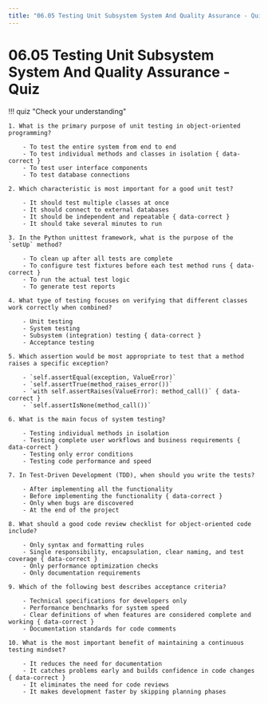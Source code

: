 ```yaml
---
title: "06.05 Testing Unit Subsystem System And Quality Assurance - Quiz"
---
```


# 06.05 Testing Unit Subsystem System And Quality Assurance - Quiz

!!! quiz "Check your understanding"

    1. What is the primary purpose of unit testing in object-oriented programming?

        - To test the entire system from end to end
        - To test individual methods and classes in isolation { data-correct }
        - To test user interface components
        - To test database connections

    2. Which characteristic is most important for a good unit test?

        - It should test multiple classes at once
        - It should connect to external databases
        - It should be independent and repeatable { data-correct }
        - It should take several minutes to run

    3. In the Python unittest framework, what is the purpose of the `setUp` method?

        - To clean up after all tests are complete
        - To configure test fixtures before each test method runs { data-correct }
        - To run the actual test logic
        - To generate test reports

    4. What type of testing focuses on verifying that different classes work correctly when combined?

        - Unit testing
        - System testing
        - Subsystem (integration) testing { data-correct }
        - Acceptance testing

    5. Which assertion would be most appropriate to test that a method raises a specific exception?

        - `self.assertEqual(exception, ValueError)`
        - `self.assertTrue(method_raises_error())`
        - `with self.assertRaises(ValueError): method_call()` { data-correct }
        - `self.assertIsNone(method_call())`

    6. What is the main focus of system testing?

        - Testing individual methods in isolation
        - Testing complete user workflows and business requirements { data-correct }
        - Testing only error conditions
        - Testing code performance and speed

    7. In Test-Driven Development (TDD), when should you write the tests?

        - After implementing all the functionality
        - Before implementing the functionality { data-correct }
        - Only when bugs are discovered
        - At the end of the project

    8. What should a good code review checklist for object-oriented code include?

        - Only syntax and formatting rules
        - Single responsibility, encapsulation, clear naming, and test coverage { data-correct }
        - Only performance optimization checks
        - Only documentation requirements

    9. Which of the following best describes acceptance criteria?

        - Technical specifications for developers only
        - Performance benchmarks for system speed
        - Clear definitions of when features are considered complete and working { data-correct }
        - Documentation standards for code comments

    10. What is the most important benefit of maintaining a continuous testing mindset?

        - It reduces the need for documentation
        - It catches problems early and builds confidence in code changes { data-correct }
        - It eliminates the need for code reviews
        - It makes development faster by skipping planning phases
